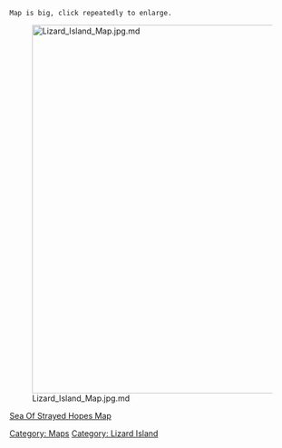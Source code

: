 `Map is big, click repeatedly to enlarge.`

<figure>
<img src="Lizard_Island_Map.jpg.md" title="Lizard_Island_Map.jpg.md"
width="650" alt="Lizard_Island_Map.jpg.md" />
<figcaption aria-hidden="true">Lizard_Island_Map.jpg.md</figcaption>
</figure>

[Sea Of Strayed Hopes Map](Sea_Of_Strayed_Hopes_Map "wikilink")

[Category: Maps](Category:_Maps "wikilink") [Category: Lizard
Island](Category:_Lizard_Island "wikilink")
